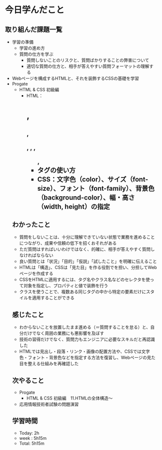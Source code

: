# 今日学んだこと

## 取り組んだ課題一覧
- 学習の準備 
    - 学習の進め方
    - 質問の仕方を学ぶ
         -  質問しないことのリスクと、質問ばかりすることの弊害について
         -  適切な質問の仕方と、相手が答えやすい質問フォーマットの理解する         
- Webページを構成するHTMLと、それを装飾するCSSの基礎を学習
- Progate 
    - HTML & CSS 初級編
         -  HTML：<h1>, <h2>, <p>, <a>, <img>, <ul>, <li>タグの使い方
         -  CSS：文字色（color）、サイズ（font-size）、フォント（font-family）、背景色（background-color）、幅・高さ（width, height）の指定

## わかったこと
- 質問をしないことは、十分に理解できていない状態で業務を進めることにつながり、成果や信頼の低下を招くおそれがある
- ただ質問はすればいいわけではなく、的確に、相手が答えやすく質問しなければならない
- 良い質問とは「状況」「目的」「仮説」「試したこと」を明確に伝えること
- HTMLは「構造」、CSSは「見た目」を作る役割でを担い、分担してWebページを作成する
- CSSをHTMLに適用するには、タグ名やクラス名などのセレクタを使って対象を指定し、プロパティと値で装飾を行う
- クラスを使うことで、複数ある同じタグの中から特定の要素だけにスタイルを適用することができる

## 感じたこと
- わからないことを放置したまま進める（＝質問することを怠る）と、自分だけでなく周囲の業務にも悪影響を及ぼす
- 技術の習得だけでなく、質問力もエンジニアに必要なスキルだと再認識した
- HTMLでは見出し・段落・リンク・画像の配置方法や、CSSでは文字色・フォント・背景色などを指定する方法を復習し、Webページの見た目を整える仕組みを再確認した
## 次やること
- Progate
    - HTML & CSS 初級編　11.HTMLの全体構造～
- 応用情報技術者試験の問題演習

## 学習時間
- Today: 2h
- week : 5h15m
- Total: 5h15m